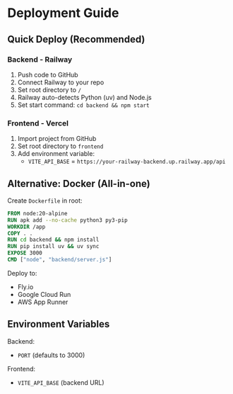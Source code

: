 # Deployment Guide

## Quick Deploy (Recommended)

### Backend - Railway
1. Push code to GitHub
2. Connect Railway to your repo
3. Set root directory to `/`
4. Railway auto-detects Python (uv) and Node.js
5. Set start command: `cd backend && npm start`

### Frontend - Vercel
1. Import project from GitHub
2. Set root directory to `frontend`
3. Add environment variable:
   - `VITE_API_BASE` = `https://your-railway-backend.up.railway.app/api`

## Alternative: Docker (All-in-one)

Create `Dockerfile` in root:
```dockerfile
FROM node:20-alpine
RUN apk add --no-cache python3 py3-pip
WORKDIR /app
COPY . .
RUN cd backend && npm install
RUN pip install uv && uv sync
EXPOSE 3000
CMD ["node", "backend/server.js"]
```

Deploy to:
- Fly.io
- Google Cloud Run
- AWS App Runner

## Environment Variables

Backend:
- `PORT` (defaults to 3000)

Frontend:
- `VITE_API_BASE` (backend URL)